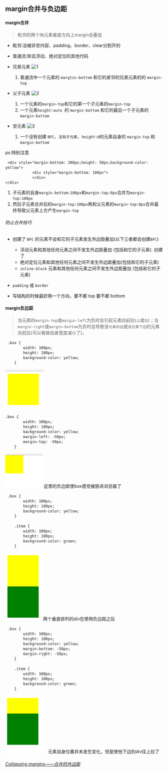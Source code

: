 ## margin合并与负边距

#### margin合并
> 毗邻的两个块元素垂直方向上margin会叠加

* 毗邻:没被非空内容、padding、border、clear分割开的
* 普通流:除去浮动、绝对定位的其他代码

* 兄弟元素
![1](1)
   1. 普通流中一个元素的 `margtin-bottom` 和它的紧邻的兄弟元素的的 `margin-top`

* 父子元素
![2](2)

  1. 一个元素的`margin-top`和它的第一个子元素的`margin-top`
  2. 一个元素`height:auto `的 `margin-bottom` 和它的最后一个子元素的`margin-bottom`

* 空元素
![3](3)
  1. 一个没有创建 `BFC`、`没有子元素`、`height:0`的元素自身的 `margin-top` 和 `margin-bottom`



ps:特别注意

```
 <div style="margin-bottom: 200px;height: 50px;background-color: yellow">
            <div style="margin-bottom: 100px">
            </div>
</div>
```
1. 子元素的自身`margin-bottom:100px`和`margin-top:0px`合并为`margin-top:100px`
2. 然后子元素合并后的`margin-top:100px`再和父元素的`margin-top:0px`合并最终导致父元素上方产生`margin-top`



###### 防止合并技巧
* 创建了 `BFC` 的元素不会和它的子元素发生外边距叠加(以下三者都会创建`BFC`)
  * 浮动元素和其他任何元素之间不发生外边距叠加 (包括和它的子元素).
创建了
  * 绝对定位元素和其他任何元素之间不发生外边距叠加(包括和它的子元素)
  * `inline-block` 元素和其他任何元素之间不发生外边距叠加 (包括和它的子元素)

* `padding` 或 `border`
* 写结构的时候最好用一个方向，要不都 top 要不都 bottom




#### margin负边距
> 当元素的`margin-top`或`margin-left`为负时会引起元素向前拉(`上`或`左`)；当`margin-right`或`margin-bottom`为负时会导致该`元素右边`或`该元素下边`的元素向前拉(可以看做自身宽度减小了)。



```
 .box {
        width: 100px;
        height: 100px;
        background-color: yellow;
    }
```
 ![1](https://github.com/luyufa/NodeLearning/blob/master/css/margin/1.png)

```
.box {
        width: 100px;
        height: 100px;
        background-color: yellow;
        margin-left: -50px;
        margin-top: -50px;
    }
```
![2](https://github.com/luyufa/NodeLearning/blob/master/css/margin/2.png)
这里的负边距使box感觉被嵌进浏览器了


```
 .box {
        width: 100px;
        height: 100px;
        background-color: yellow;
    }

    .item {
        width: 100px;
        height: 100px;
        background-color: green;
    }
```
![3](https://github.com/luyufa/NodeLearning/blob/master/css/margin/3.png)
两个垂直排列的div在使用负边距之后

```
 .box {
        width: 100px;
        height: 100px;
        background-color: yellow;
        margin-bottom: -50px;
        margin-right: -50px;
    }

    .item {
        width: 100px;
        height: 100px;
        background-color: green;
    }
```

![4](https://github.com/luyufa/NodeLearning/blob/master/css/margin/4.png)
元素自身位置并未发生变化，但是使他下边的div往上拉了


###### [Collapsing margins——合并的外边距](https://geekplux.com/2014/03/14/collapsing_margins.html)